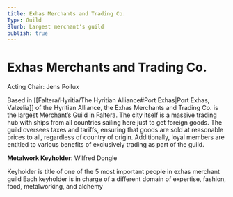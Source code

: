 ```yaml
---
title: Exhas Merchants and Trading Co.
Type: Guild
Blurb: Largest merchant's guild
publish: true
---
```


# Exhas Merchants and Trading Co.
Acting Chair: Jens Pollux

Based in [[Faltera/Hyritia/The Hyritian Alliance#Port Exhas\|Port Exhas, Valzelia]] of the Hyritian Alliance, the Exhas Merchants and Trading Co. is the largest Merchant’s Guild in Faltera. The city itself is a massive trading hub with ships from all countries sailing here just to get foreign goods. The guild oversees taxes and tariffs, ensuring that goods are sold at reasonable prices to all, regardless of country of origin. Additionally, loyal members are entitled to various benefits of exclusively trading as part of the guild.

**Metalwork Keyholder**: Wilfred Dongle


Keyholder is title of one of the 5 most important people in exhas merchant guild
Each keyholder is in charge of a different domain of expertise, fashion, food, metalworking, and alchemy